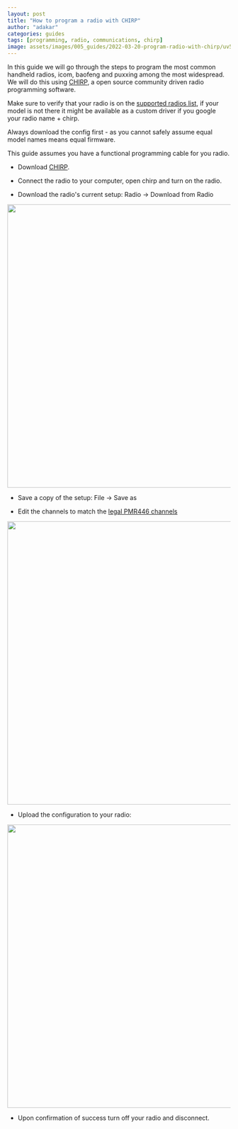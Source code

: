 ```yaml
---
layout: post
title: "How to program a radio with CHIRP"
author: "adakar"
categories: guides
tags: [programming, radio, communications, chirp]
image: assets/images/005_guides/2022-03-20-program-radio-with-chirp/uv5rprogramming.png
---
```

In this guide we will go through the steps to program the most common handheld radios, icom, baofeng and puxxing among the most widespread. We will do this using [CHIRP](https://chirp.danplanet.com/projects/chirp/wiki/Download), a open source community driven radio programming software.  

Make sure to verify that your radio is on the [supported radios list](https://chirp.danplanet.com/projects/chirp/wiki/Home#Supported-Radio-Models), if your model is not there it might be available as a custom driver if you google your radio name + chirp. 

Always download the config first - as you cannot safely assume equal model names means equal firmware.

This guide assumes you have a functional programming cable for you radio. 

* Download [CHIRP](https://chirp.danplanet.com/projects/chirp/wiki/Download).

* Connect the radio to your computer, open chirp and turn on the radio.

* Download the radio's current setup: Radio -> Download from Radio

<div class="image-thumbnail">
	<a href="https://user-images.githubusercontent.com/25975089/153761257-d1645312-a2b0-423e-8a82-fefe1a931631.png">
		<img src="https://user-images.githubusercontent.com/25975089/153761257-d1645312-a2b0-423e-8a82-fefe1a931631.png" width="640"/>
	</a>
</div>



* Save a copy of the setup: File -> Save as

* Edit the channels to match the [legal PMR446 channels](../PMR446-channels)

<div class="image-thumbnail">
	<a href="https://user-images.githubusercontent.com/25975089/153761194-5c481bb7-6d04-4c29-9cc0-908e5dee6ac4.png">
		<img src="https://user-images.githubusercontent.com/25975089/153761194-5c481bb7-6d04-4c29-9cc0-908e5dee6ac4.png" width="640"/>
	</a>
</div>



* Upload the configuration to your radio:

<div class="image-thumbnail">
	<a href="https://user-images.githubusercontent.com/25975089/153761246-be65d35f-359b-4e4a-b2b7-ab08580f8941.png">
		<img src="https://user-images.githubusercontent.com/25975089/153761246-be65d35f-359b-4e4a-b2b7-ab08580f8941.png" width="640"/>
	</a>
</div>



* Upon confirmation of success turn off your radio and disconnect.


